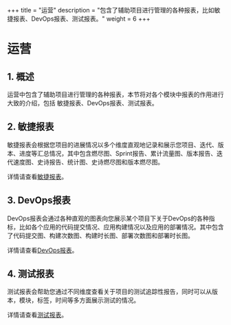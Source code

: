 +++
title = "运营"
description = "包含了辅助项目进行管理的各种报表，比如敏捷报表、DevOps报表、测试报表。"
weight = 6
+++

# 运营

## 1. 概述

运营中包含了辅助项目进行管理的各种报表，本节将对各个模块中报表的作用进行大致的介绍，包括 敏捷报表、DevOps报表、测试报表。

## 2. 敏捷报表

敏捷报表会根据您项目的进展情况以多个维度直观地记录和展示您项目、迭代、版本、进度等汇总情况，其中包含燃尽图、Sprint报告、累计流量图、版本报告、迭代速度图、史诗报告、统计图、史诗燃尽图和版本燃尽图。

详情请查看[敏捷报表](./agile-report)。

## 3. DevOps报表

DevOps报表会通过各种直观的图表向您展示某个项目下关于DevOps的各种指标，比如各个应用的代码提交情况、应用构建情况以及应用的部署情况。其中包含了代码提交图、构建次数图、构建时长图、部署次数图和部署时长图。

详情请查看[DevOps报表](./devops-report)。

## 4. 测试报表

测试报表会帮助您通过不同维度查看关于项目的测试追踪性报告，同时可以从版本，模块，标签，时间等多方面展示测试的情况。

详情请查看[测试报表](./test-report)。
